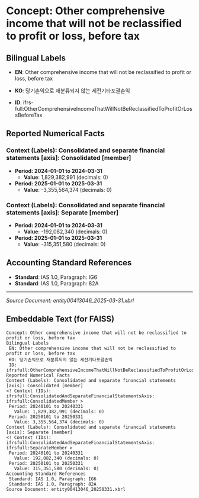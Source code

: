 # Concept: Other comprehensive income that will not be reclassified to profit or loss, before tax

## Bilingual Labels
- **EN**: Other comprehensive income that will not be reclassified to profit or loss, before tax
- **KO**: 당기손익으로 재분류되지 않는 세전기타포괄손익

- **ID**: ifrs-full:OtherComprehensiveIncomeThatWillNotBeReclassifiedToProfitOrLossBeforeTax

## Reported Numerical Facts

### **Context (Labels): Consolidated and separate financial statements [axis]: Consolidated [member]**
<!-- Context (IDs): ifrs-full:ConsolidatedAndSeparateFinancialStatementsAxis: ifrs-full:ConsolidatedMember -->
- **Period: 2024-01-01 to 2024-03-31**
  - **Value**: 1,829,382,991 (decimals: 0)
- **Period: 2025-01-01 to 2025-03-31**
  - **Value**: -3,355,564,374 (decimals: 0)

### **Context (Labels): Consolidated and separate financial statements [axis]: Separate [member]**
<!-- Context (IDs): ifrs-full:ConsolidatedAndSeparateFinancialStatementsAxis: ifrs-full:SeparateMember -->
- **Period: 2024-01-01 to 2024-03-31**
  - **Value**: -192,082,340 (decimals: 0)
- **Period: 2025-01-01 to 2025-03-31**
  - **Value**: -315,351,580 (decimals: 0)

## Accounting Standard References
- **Standard**: IAS 1.0, Paragraph: IG6
- **Standard**: IAS 1.0, Paragraph: 82A

---
*Source Document: entity00413046_2025-03-31.xbrl*
## Embeddable Text (for FAISS)
```text
Concept: Other comprehensive income that will not be reclassified to profit or loss, before tax
Bilingual Labels
 EN: Other comprehensive income that will not be reclassified to profit or loss, before tax
 KO: 당기손익으로 재분류되지 않는 세전기타포괄손익
 ID: ifrsfull:OtherComprehensiveIncomeThatWillNotBeReclassifiedToProfitOrLossBeforeTax
Reported Numerical Facts
Context (Labels): Consolidated and separate financial statements [axis]: Consolidated [member]
<! Context (IDs): ifrsfull:ConsolidatedAndSeparateFinancialStatementsAxis: ifrsfull:ConsolidatedMember >
 Period: 20240101 to 20240331
   Value: 1,829,382,991 (decimals: 0)
 Period: 20250101 to 20250331
   Value: 3,355,564,374 (decimals: 0)
Context (Labels): Consolidated and separate financial statements [axis]: Separate [member]
<! Context (IDs): ifrsfull:ConsolidatedAndSeparateFinancialStatementsAxis: ifrsfull:SeparateMember >
 Period: 20240101 to 20240331
   Value: 192,082,340 (decimals: 0)
 Period: 20250101 to 20250331
   Value: 315,351,580 (decimals: 0)
Accounting Standard References
 Standard: IAS 1.0, Paragraph: IG6
 Standard: IAS 1.0, Paragraph: 82A
Source Document: entity00413046_20250331.xbrl
```